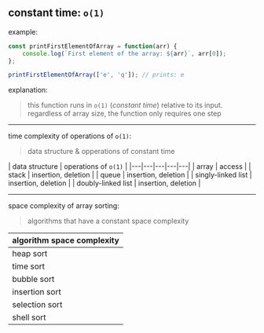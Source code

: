 constant time: `o(1)`
---
example:
```javascript
const printFirstElementOfArray = function(arr) {
    console.log(`First element of the array: ${arr}`, arr[0]);
};

printFirstElementOfArray(['e', 'q']); // prints: e
```
explanation:
> this function runs in `o(1)` (*constant time*) relative to its input. regardless of array size, the function only requires one step

---
time complexity of operations of `o(1)`:
> data structure & opperations of constant time

| data structure | operations of `o(1)` |
|---|---|---|---|---|
| array | access |
| stack | insertion, deletion |
| queue | insertion, deletion |
| singly-linked list | insertion, deletion |
| doubly-linked list | insertion, deletion |

---
space complexity of array sorting:
> algorithms that have a constant space complexity

| algorithm space complexity |
|---|
| heap sort |
| time sort |
| bubble sort |
| insertion sort |
| selection sort |
| shell sort |